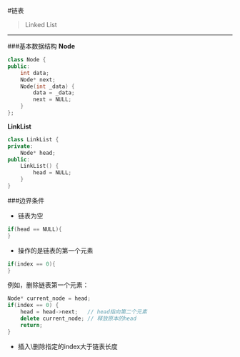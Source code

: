 #链表
> Linked List

----

###基本数据结构
**Node**  
```C++
class Node {
public:
    int data;
    Node* next;
    Node(int _data) {
        data = _data;
        next = NULL;
    }
};
```

**LinkList**  
```C++
class LinkList {
private:
    Node* head;
public:
    LinkList() {
        head = NULL;
    }
}
```

###边界条件  
* 链表为空

```C++
if(head == NULL){
}
```

* 操作的是链表的第一个元素

```C++
if(index == 0){
}
```
例如，删除链表第一个元素：  

```C++
Node* current_node = head;
if(index == 0) {
    head = head->next;   // head指向第二个元素
    delete current_node; // 释放原本的head
    return;
}
```

* 插入\删除指定的index大于链表长度